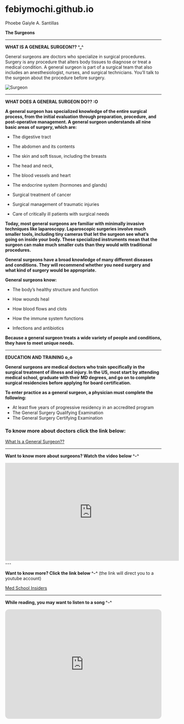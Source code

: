 # febiymochi.github.io
Phoebe Gaiyle A. Santillas

**The Surgeons**

---
**WHAT IS A GENERAL SURGEON?? ^_^**

General surgeons are doctors who specialize in surgical procedures. Surgery is any procedure that alters body tissues to diagnose or treat a medical condition. A general surgeon is part of a surgical team that also includes an anesthesiologist, nurses, and surgical technicians. You’ll talk to the surgeon about the procedure before surgery.

![Surgeon](https://medical.rossu.edu/sites/g/files/krcnkv261/files/styles/atge_3_2_crop_md/public/2022-04/General-Surgery.jpg?h=f9d06ff2&itok=4reF5_6o)

---
**WHAT DOES A GENERAL SURGEON DO?? :O**

**A general surgeon has specialized knowledge of the entire surgical process, from the initial evaluation through preparation, procedure, and post-operative management. A general surgeon understands all nine basic areas of surgery, which are:**

- The digestive tract

- The abdomen and its contents

- The skin and soft tissue, including the breasts

- The head and neck,

- The blood vessels and heart

- The endocrine system (hormones and glands)

- Surgical treatment of cancer

- Surgical management of traumatic injuries

- Care of critically ill patients with surgical needs

**Today, most general surgeons are familiar with minimally invasive techniques like laparoscopy. Laparoscopic surgeries involve much smaller tools, including tiny cameras that let the surgeon see what’s going on inside your body. These specialized instruments mean that the surgeon can make much smaller cuts than they would with traditional procedures.**  

**General surgeons have a broad knowledge of many different diseases and conditions. They will recommend whether you need surgery and what kind of surgery would be appropriate.**

**General surgeons know:**

- The body’s healthy structure and function

- How wounds heal

- How blood flows and clots

- How the immune system functions

- Infections and antibiotics

**Because a general surgeon treats a wide variety of people and conditions, they have to meet unique needs.**

---
**EDUCATION AND TRAINING o_o**

**General surgeons are medical doctors who train specifically in the surgical treatment of illness and injury. In the US, most start by attending medical school, graduate with their MD degrees, and go on to complete surgical residencies before applying for board certification.**

**To enter practice as a general surgeon, a physician must complete the following:**

- At least five years of progressive residency in an accredited program
- The General Surgery Qualifying Examination
- The General Surgery Certifying Examination

### To know more about doctors click the link below:
[What Is a General Surgeon??](https://www.webmd.com/a-to-z-guides/what-is-general-surgeon)

---
**Want to know more about surgeons? Watch the video below ^-^**
<iframe width="560" height="315" src="https://www.youtube.com/embed/nKP1v_ZXkbg?si=YsEy8HtgxNBUV0Vs" title="YouTube video player" frameborder="0" allow="accelerometer; autoplay; clipboard-write; encrypted-media; gyroscope; picture-in-picture; web-share" allowfullscreen></iframe>
---

**Want to know more? Click the link below ^-^**
(the link will direct you to a youtube account)

[Med School Insiders](https://www.youtube.com/@MedSchoolInsiders)

---
**While reading, you may want to listen to a song ^-^**
<iframe style="border-radius:12px" src="https://open.spotify.com/embed/artist/5069JTmv5ZDyPeZaCCXiCg?utm_source=generator" width="100%" height="352" frameBorder="0" allowfullscreen="" allow="autoplay; clipboard-write; encrypted-media; fullscreen; picture-in-picture" loading="lazy"></iframe>
